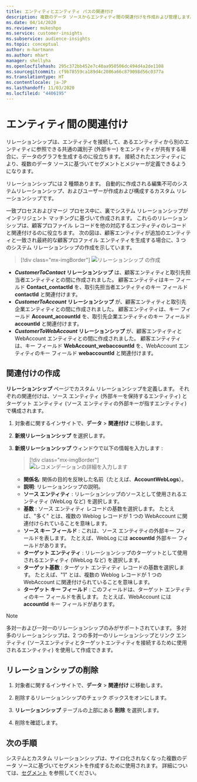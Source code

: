 ```yaml
---
title: エンティティとエンティティ パスの関連付け
description: 複数のデータ ソースからエンティティ間の関連付けを作成および管理します。
ms.date: 04/14/2020
ms.reviewer: mukeshpo
ms.service: customer-insights
ms.subservice: audience-insights
ms.topic: conceptual
author: m-hartmann
ms.author: mhart
manager: shellyha
ms.openlocfilehash: 295c372bb452e7c40aa950506dc494d4a2de1108
ms.sourcegitcommit: cf9b78559ca189d4c2086a66c879098d56c0377a
ms.translationtype: HT
ms.contentlocale: ja-JP
ms.lasthandoff: 11/03/2020
ms.locfileid: "4406195"
---
```

# <a name="relationships-between-entities"></a>エンティティ間の関連付け

リレーションシップは、エンティティを接続して、あるエンティティから別のエンティティに参照できる共通の識別子 (外部キー) をエンティティが共有する場合に、データのグラフを生成するのに役立ちます。 接続されたエンティティにより、複数のデータ ソースに基づいてセグメントとメジャーが定義できるようになります。

リレーションシップには 2 種類あります。 自動的に作成される編集不可のシステムリレーションシップ、およびユーザーが作成および構成するカスタム リレーションシップです。

一致プロセスおよびマージ プロセス中に、裏でシステム リレーションシップがインテリジェント マッチングに基づいて作成されます。 これらのリレーションシップは、顧客プロファイル レコードを他の対応するエンティティのレコードと関連付けるのに役立ちます。 次の図は、顧客エンティティが追加のエンティティと一致され最終的な顧客プロファイル エンティティを生成する場合に、3 つのシステム リレーションシップの作成を示しています。

> [!div class="mx-imgBorder"]
> ![リレーションシップ の作成](media/relationships-entities-merge.png "リレーションシップ の作成")

- ***CustomerToContact* リレーションシップ** は、顧客エンティティと取引先担当者エンティティとの間に作成されました。 顧客エンティティはキー フィールド **Contact_contactId** を、取引先担当者エンティティのキー フィールド **contactId** と関連付けます。
- **_CustomerToAccount_ リレーションシップ** が、顧客エンティティと取引先企業エンティティとの間に作成されました。 顧客エンティティは、キー フィールド **Account_accountId** を、取引先企業エンティティのキー フィールド **accountId** と関連付けます。
- **_CustomerToWebAccount_ リレーションシップ** が、顧客エンティティと WebAccount エンティティとの間に作成されました。 顧客エンティティは、キー フィールド **WebAccount_webaccountId** を、WebAccount エンティティのキー フィールド **webaccountId** と関連付けます。

## <a name="create-a-relationship"></a>関連付けの作成

**リレーションシップ** ページでカスタム リレーションシップを定義します。 それぞれの関連付けは、ソース エンティティ (外部キーを保持するエンティティ) とターゲット エンティティ (ソース エンティティの外部キーが指すエンティティ) で構成されます。

1. 対象者に関するインサイトで、**データ** > **関連付け** に移動します。

2. **新規リレーションシップ** を選択します。

3. **新規リレーションシップ** ウィンドウで以下の情報を入力します :

   > [!div class="mx-imgBorder"]
   > ![レコメンデーションの詳細を入力します](media/relationships-add.png "レコメンデーション詳細の入力")

   - **関係名**: 関係の目的を反映した名前（たとえば、**AccountWebLogs**）。
   - **説明**: リレーションシップの説明。
   - **ソース エンティティ** : リレーションシップのソースとして使用されるエンティティ (WebLog など) を選択します。
   - **基数** : ソース エンティティ レコードの基数を選択します。 たとえば、"多く" とは、複数の Weblog レコードが 1 つの WebAccount に関連付けられていることを意味します。
   - **ソース キー フィールド** : これは、ソース エンティティの外部キー フィールドを表します。 たとえば、WebLog には **accountId** 外部キー フィールドがあります。
   - **ターゲット エンティティ** : リレーションシップのターゲットとして使用されるエンティティ (WebLog など) を選択します。
   - **ターゲット基数** : ターゲット エンティティ レコードの基数を選択します。 たとえば、"1" とは、複数の Weblog レコードが 1 つの WebAccount に関連付けられていることを意味します。
   - **ターゲット キー フィールド** : このフィールドは、ターゲット エンティティのキー フィールドを表します。 たとえば、WebAccount には **accountId** キー フィールドがあります。

> [!NOTE]
> 多対一および一対一のリレーションシップのみがサポートされています。 多対多のリレーションシップは、2 つの多対一のリレーションシップとリンク エンティティ (ソースエンティティとターゲットエンティティを接続するために使用されるエンティティ) を使用して作成できます。

## <a name="delete-a-relationship"></a>リレーションシップの削除

1. 対象者に関するインサイトで、**データ** > **関連付け** に移動します。

2. 削除するリレーションシップのチェック ボックスをオンにします。

3. **リレーションシップ** テーブルの上部にある **削除** を選択します。

4. 削除を確認します。

## <a name="next-step"></a>次の手順

システムとカスタム リレーションシップは、サイロ化されなくなった複数のデータ ソースに基づいてセグメントを作成するために使用されます。 詳細については、[セグメント](segments.md) を参照してください。
